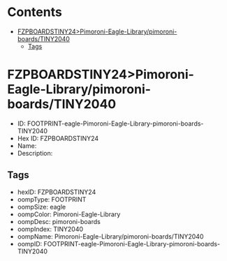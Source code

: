



Contents
========

* [FZPBOARDSTINY24>Pimoroni-Eagle-Library/pimoroni-boards/TINY2040](#fzpboardstiny24pimoroni-eagle-librarypimoroni-boardstiny2040)
	* [Tags](#tags)

# FZPBOARDSTINY24>Pimoroni-Eagle-Library/pimoroni-boards/TINY2040

- ID: FOOTPRINT-eagle-Pimoroni-Eagle-Library-pimoroni-boards-TINY2040
- Hex ID: FZPBOARDSTINY24
- Name: 
- Description: 

## Tags

- hexID: FZPBOARDSTINY24
- oompType: FOOTPRINT
- oompSize: eagle
- oompColor: Pimoroni-Eagle-Library
- oompDesc: pimoroni-boards
- oompIndex: TINY2040
- oompName: Pimoroni-Eagle-Library/pimoroni-boards/TINY2040
- oompID: FOOTPRINT-eagle-Pimoroni-Eagle-Library-pimoroni-boards-TINY2040
